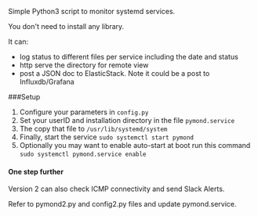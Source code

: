 Simple Python3 script to monitor systemd services.

You don't need to install any library.

It can:
 - log status to different files per service including the date and status 
 - http serve the directory for remote view
 - post a JSON doc to ElasticStack. Note it could be a post to Influxdb/Grafana

###Setup

1. Configure your parameters in `config.py`
2. Set your userID and installation directory in the file `pymond.service`
3. The copy that file to `/usr/lib/systemd/system`
4. Finally, start the service
`sudo systemctl start pymond`
5. Optionally you may want to enable auto-start at boot run this command
`sudo systemctl pymond.service enable`

#### One step further

Version 2 can also check ICMP connectivity and send Slack Alerts.

Refer to pymond2.py and config2.py files and update pymond.service.
